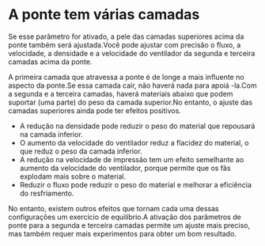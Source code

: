 A ponte tem várias camadas
====
Se esse parâmetro for ativado, a pele das camadas superiores acima da ponte também será ajustada.Você pode ajustar com precisão o fluxo, a velocidade, a densidade e a velocidade do ventilador da segunda e terceira camadas acima da ponte.

A primeira camada que atravessa a ponte é de longe a mais influente no aspecto da ponte.Se essa camada cair, não haverá nada para apoiá -la.Com a segunda e a terceira camadas, haverá materiais abaixo que podem suportar (uma parte) do peso da camada superior.No entanto, o ajuste das camadas superiores ainda pode ter efeitos positivos.
* A redução na densidade pode reduzir o peso do material que repousará na camada inferior.
* O aumento da velocidade do ventilador reduz a flacidez do material, o que reduz o peso da camada inferior.
* A redução na velocidade de impressão tem um efeito semelhante ao aumento da velocidade do ventilador, porque permite que os fãs explodam mais sobre o material.
* Reduzir o fluxo pode reduzir o peso do material e melhorar a eficiência do resfriamento.

No entanto, existem outros efeitos que tornam cada uma dessas configurações um exercício de equilíbrio.A ativação dos parâmetros de ponte para a segunda e terceira camadas permite um ajuste mais preciso, mas também requer mais experimentos para obter um bom resultado.